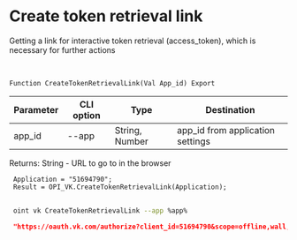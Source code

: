 ﻿---
sidebar_position: 1
---

# Create token retrieval link
Getting a link for interactive token retrieval (access_token), which is necessary for further actions


<br/>


`Function CreateTokenRetrievalLink(Val App_id) Export`

 | Parameter | CLI option | Type | Destination |
 |-|-|-|-|
 | app_id | --app | String, Number | app_id from application settings |

 
 Returns: String - URL to go to in the browser 





```bsl title="Code example"
 Application = "51694790";
 Result = OPI_VK.CreateTokenRetrievalLink(Application);
```
	


```sh title="CLI command example"
 
 oint vk CreateTokenRetrievalLink --app %app%

```

```json title="Result"
 "https://oauth.vk.com/authorize?client_id=51694790&scope=offline,wall,groups,photos,stats,stories,ads,market,video&v=5.131&response_type=token&redirect_uri=https://api.vk.com/blank.html"
```
